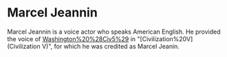 # Marcel Jeannin

Marcel Jeannin is a voice actor who speaks American English. He provided the voice of [Washington%20%28Civ5%29](Washington) in "[Civilization%20V](Civilization V)", for which he was credited as Marcel Jeanin.
